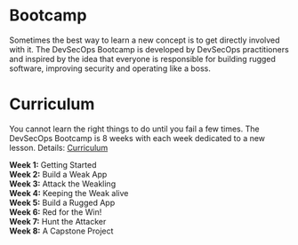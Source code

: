 # Bootcamp
Sometimes the best way to learn a new concept is to get directly involved with it.  The DevSecOps Bootcamp is developed by DevSecOps practitioners and inspired by the idea that everyone is responsible for building rugged software, improving security and operating like a boss. 

# Curriculum
You cannot learn the right things to do until you fail a few times.  The DevSecOps Bootcamp is 8 weeks with each week dedicated to a new lesson.  Details: [Curriculum](CURRICULUM.md)

**Week 1:** Getting Started       
**Week 2:** Build a Weak App        
**Week 3:** Attack the Weakling             
**Week 4:** Keeping the Weak alive       
**Week 5:** Build a Rugged App        
**Week 6:** Red for the Win!        
**Week 7:** Hunt the Attacker        
**Week 8:** A Capstone Project        

